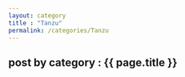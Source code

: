 ```yaml
---
layout: category
title : "Tanzu"
permalink: /categories/Tanzu
---
```


<h2> post by category : {{ page.title }} </h2>
